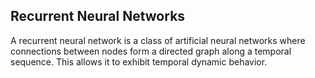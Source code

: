 
Recurrent Neural Networks
--

A recurrent neural network is a class of artificial neural networks where connections between nodes form a directed graph along a temporal sequence. This allows it to exhibit temporal dynamic behavior.
